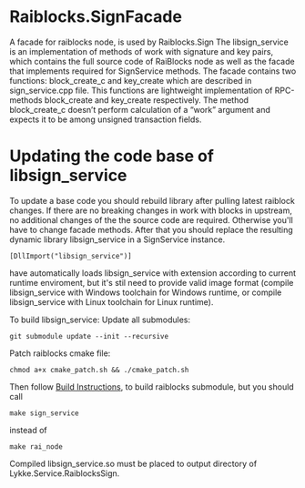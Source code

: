 # Raiblocks.SignFacade
A facade for raiblocks node, is used by Raiblocks.Sign
The libsign_service is an implementation of methods of work with signature and key pairs, which contains the full source code of RaiBlocks node as well as the facade that implements required for SignService methods. The facade contains two functions: block_create_c and key_create which are described in sign_service.cpp file. This functions are lightweight implementation of RPC-methods block_create and key_create respectively. The method block_create_c doesn’t perform calculation of a “work” argument and expects it to be among unsigned transaction fields.

# Updating the code base of libsign_service

To update a base code you should rebuild library after pulling latest raiblock changes. If there are no breaking changes in work with blocks in upstream, no additional changes of the the source code are required. Otherwise you'll have to change facade methods. After that you should replace the resulting dynamic library libsign_service in a SignService instance.
```
[DllImport("libsign_service")]
```
have automatically loads libsign_service with extension according to current runtime enviroment, but it's stil need to provide valid image format (compile libsign_service with Windows toolchain for Windows runtime, or compile libsign_service with Linux toolchain for Linux runtime).

To build libsign_service:
Update all submodules:
```
git submodule update --init --recursive
```

Patch raiblocks cmake file:
```
chmod a+x cmake_patch.sh && ./cmake_patch.sh
```

Then follow [Build Instructions](https://github.com/nanocurrency/raiblocks/wiki/Build-Instructions), to build raiblocks submodule, but you should call
```
make sign_service 
```
instead of 
```
make rai_node
```

Compiled libsign_service.so must be placed to output directory of Lykke.Service.RaiblocksSign.
